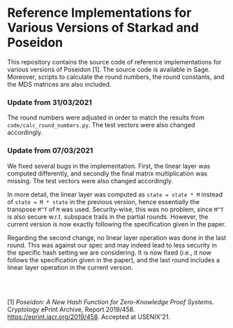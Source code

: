 # Reference Implementations for Various Versions of Starkad and Poseidon
This repository contains the source code of reference implementations for various versions of Poseidon [1]. The source code is available in Sage. Moreover, scripts to calculate the round numbers, the round constants, and the MDS matrices are also included.

### Update from 31/03/2021
The round numbers were adjusted in order to match the results from `code/calc_round_numbers.py`. The test vectors were also changed accordingly.

### Update from 07/03/2021
We fixed several bugs in the implementation. First, the linear layer was computed differently, and secondly the final matrix multiplication was missing. The test vectors were also changed accordingly.

In more detail, the linear layer was computed as `state = state * M` instead of `state = M * state` in the previous version, hence essentially the transpose `M^T` of `M` was used. Security-wise, this was no problem, since `M^T` is also secure w.r.t. subspace trails in the partial rounds. However, the current version is now exactly following the specification given in the paper.

Regarding the second change, no linear layer operation was done in the last round. This was against our spec and may indeed lead to less security in the specific hash setting we are considering. It is now fixed (i.e., it now follows the specification given in the paper), and the last round includes a linear layer operation in the current version.


<br>
<br>

[1] *Poseidon: A New Hash Function for Zero-Knowledge Proof Systems*. Cryptology ePrint Archive, Report 2019/458. https://eprint.iacr.org/2019/458. Accepted at USENIX'21.
